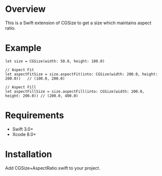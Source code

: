 # Overview
This is a Swift extension of CGSize to get a size which maintains aspect ratio.

# Example
```
let size = CGSize(width: 50.0, height: 100.0)

// Aspect Fit
let aspectFitSize = size.aspectFit(into: CGSize(width: 200.0, height: 200.0))	// (100.0, 200.0)

// Aspect Fill
let aspectFillSize = size.aspectFill(into: CGSize(width: 200.0, height: 200.0))	// (200.0, 400.0)
```

# Requirements
* Swift 3.0+
* Xcode 8.0+

# Installation
Add CGSize+AspectRatio.swift to your project.
